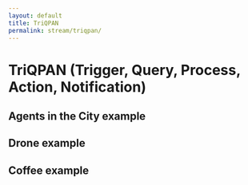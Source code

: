 ```yaml
---
layout: default
title: TriQPAN
permalink: stream/triqpan/
---
```


# TriQPAN (Trigger, Query, Process, Action, Notification)
## Agents in the City example

## Drone example

## Coffee example

